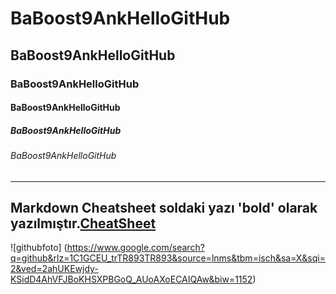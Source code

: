 # BaBoost9AnkHelloGitHub
## BaBoost9AnkHelloGitHub
### BaBoost9AnkHelloGitHub
#### BaBoost9AnkHelloGitHub
##### BaBoost9AnkHelloGitHub
###### BaBoost9AnkHelloGitHub
----
**Markdown Cheatsheet** soldaki yazı 'bold' olarak yazılmıştır.[CheatSheet](https://github.com/adam-p/markdown-here/wiki/Markdown-Cheatsheet)
----
![githubfoto]
(https://www.google.com/search?q=github&rlz=1C1GCEU_trTR893TR893&source=lnms&tbm=isch&sa=X&sqi=2&ved=2ahUKEwjdy-KSidD4AhVFJBoKHSXPBGoQ_AUoAXoECAIQAw&biw=1152)
